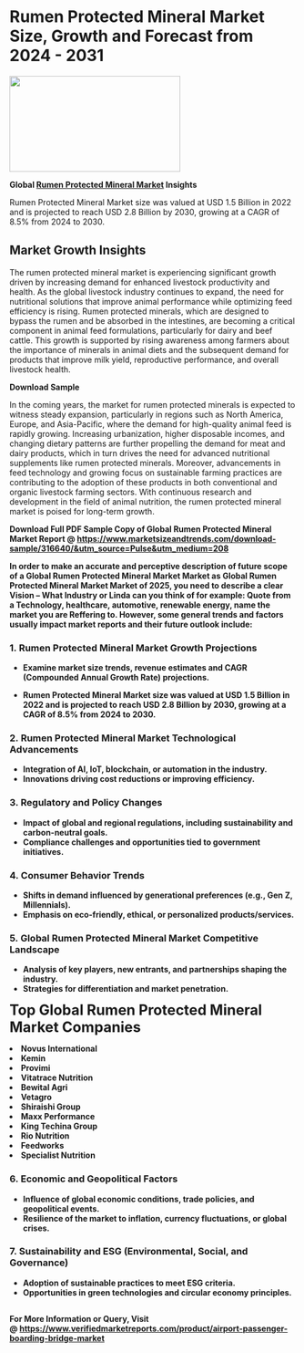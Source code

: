 <H1>Rumen Protected Mineral Market Size, Growth and Forecast from 2024 - 2031</H1><img class="aligncenter size-medium wp-image-584254" src="https://thirdeyenews.in/wp-content/uploads/2024/09/Global-Market-Research-300x168.jpeg" alt="" width="300" height="168" /><p><strong>Global&nbsp;<a href="https://www.marketsizeandtrends.com/download-sample/316640/&amp;utm_source=Pulse&amp;utm_medium=208">Rumen Protected Mineral Market</a> Insights</strong></p><p>Rumen Protected Mineral Market size was valued at USD 1.5 Billion in 2022 and is projected to reach USD 2.8 Billion by 2030, growing at a CAGR of 8.5% from 2024 to 2030.</p><p><h2>Market Growth Insights</h2> <p>The rumen protected mineral market is experiencing significant growth driven by increasing demand for enhanced livestock productivity and health. As the global livestock industry continues to expand, the need for nutritional solutions that improve animal performance while optimizing feed efficiency is rising. Rumen protected minerals, which are designed to bypass the rumen and be absorbed in the intestines, are becoming a critical component in animal feed formulations, particularly for dairy and beef cattle. This growth is supported by rising awareness among farmers about the importance of minerals in animal diets and the subsequent demand for products that improve milk yield, reproductive performance, and overall livestock health.</p> <p><strong>Download Sample</strong></p> <p>In the coming years, the market for rumen protected minerals is expected to witness steady expansion, particularly in regions such as North America, Europe, and Asia-Pacific, where the demand for high-quality animal feed is rapidly growing. Increasing urbanization, higher disposable incomes, and changing dietary patterns are further propelling the demand for meat and dairy products, which in turn drives the need for advanced nutritional supplements like rumen protected minerals. Moreover, advancements in feed technology and growing focus on sustainable farming practices are contributing to the adoption of these products in both conventional and organic livestock farming sectors. With continuous research and development in the field of animal nutrition, the rumen protected mineral market is poised for long-term growth.</p> <p><strong></p><p><span class=""><strong>Download Full PDF Sample Copy of Global Rumen Protected Mineral Market Report</strong> @ <a href="https://www.marketsizeandtrends.com/download-sample/316640/&amp;utm_source=Pulse&amp;utm_medium=208" target="_blank">https://www.marketsizeandtrends.com/download-sample/316640/&amp;utm_source=Pulse&amp;utm_medium=208</a></span></p><p>In order to make an accurate and perceptive description of future scope of a Global&nbsp;Rumen Protected Mineral Market Market as Global&nbsp;Rumen Protected Mineral Market Market of 2025, you need to describe a clear Vision &ndash; What Industry or Linda can you think of for example: Quote from a Technology, healthcare, automotive, renewable energy, name the market you are Reffering to. However, some general trends and factors usually impact market reports and their future outlook include:</p><h3>1.&nbsp;<strong>Rumen Protected Mineral Market Growth Projections</strong></h3><ul><li>Examine market size trends, revenue estimates and CAGR (Compounded Annual Growth Rate) projections.</li><li><p>Rumen Protected Mineral Market size was valued at USD 1.5 Billion in 2022 and is projected to reach USD 2.8 Billion by 2030, growing at a CAGR of 8.5% from 2024 to 2030.</p></li></ul><h3>2.&nbsp;<strong>Rumen Protected Mineral Market Technological Advancements</strong></h3><ul><li>Integration of AI, IoT, blockchain, or automation in the industry.</li><li>Innovations driving cost reductions or improving efficiency.</li></ul><h3>3.&nbsp;<strong>Regulatory and Policy Changes</strong></h3><ul><li>Impact of global and regional regulations, including sustainability and carbon-neutral goals.</li><li>Compliance challenges and opportunities tied to government initiatives.</li></ul><h3>4.&nbsp;<strong>Consumer Behavior Trends</strong></h3><ul><li>Shifts in demand influenced by generational preferences (e.g., Gen Z, Millennials).</li><li>Emphasis on eco-friendly, ethical, or personalized products/services.</li></ul><h3>5.&nbsp;<strong>Global Rumen Protected Mineral Market Competitive Landscape</strong></h3><ul><li>Analysis of key players, new entrants, and partnerships shaping the industry.</li><li>Strategies for differentiation and market penetration.</li></ul><p data-pm-slice="1 1 []"><span style="color: inherit; font-family: inherit; font-size: 25px;">Top Global Rumen Protected Mineral Market Companies</span></p><div class="" data-test-id=""><p><li>Novus International</li><li> Kemin</li><li> Provimi</li><li> Vitatrace Nutrition</li><li> Bewital Agri</li><li> Vetagro</li><li> Shiraishi Group</li><li> Maxx Performance</li><li> King Techina Group</li><li> Rio Nutrition</li><li> Feedworks</li><li> Specialist Nutrition</li></p></div><h3>6.&nbsp;<strong>Economic and Geopolitical Factors</strong></h3><ul><li>Influence of global economic conditions, trade policies, and geopolitical events.</li><li>Resilience of the market to inflation, currency fluctuations, or global crises.</li></ul><h3>7.&nbsp;<strong>Sustainability and ESG (Environmental, Social, and Governance)</strong></h3><ul><li>Adoption of sustainable practices to meet ESG criteria.</li><li>Opportunities in green technologies and circular economy principles.</li></ul><h2><strong style="font-size: 14px;">For More Information or Query, Visit @&nbsp;</strong><a style="background-color: #ffffff; font-size: 14px;" href="https://www.marketsizeandtrends.com/report/rumen-protected-mineral-market/" target="_blank">https://www.verifiedmarketreports.com/product/airport-passenger-boarding-bridge-market</a></h2>
